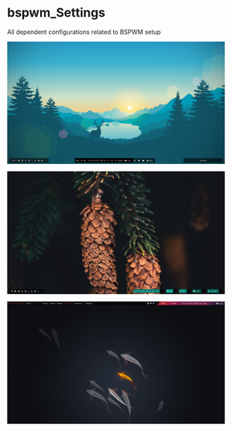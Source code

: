 # bspwm_Settings
All dependent configurations  related to BSPWM setup


![](screens/screen.png)


![](screens/screen1.png)


![](screens/screen3.png)

